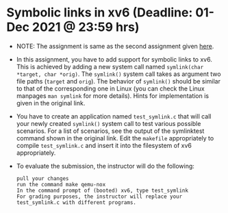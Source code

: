 # Symbolic links in xv6 (Deadline: 01-Dec 2021 @ 23:59 hrs)

-   NOTE: The assignment is same as the second assignment given [here](https://pdos.csail.mit.edu/6.828/2019/labs/fs.html).

-   In this assignment, you have to add support for symbolic links to xv6. This
    is achieved by adding a new system call named `symlink(char *target, char
        *orig)`. The `symlink()` system call takes as argument two file paths
    (`target` and `orig`). The behavior of `symlink()` should be similar to that
    of the corresponding one in Linux (you can check the Linux manpages `man
        symlink` for more details). Hints for implementation is given in the
    original link.

-   You have to create an application named `test_symlink.c` that will call your
    newly created `symlink()` system call to test various possible scenarios.
    For a list of scenarios, see the output of the symlinktest command shown in
    the original link. Edit the `makefile` appropriately to compile
    `test_symlink.c` and insert it into the filesystem of xv6 appropriately.

-   To evaluate the submission, the instructor will do the following:
    
        pull your changes 
        run the command make qemu-nox 
        In the command prompt of (booted) xv6, type test_symlink
        For grading purposes, the instructor will replace your test_symlink.c with different programs.

